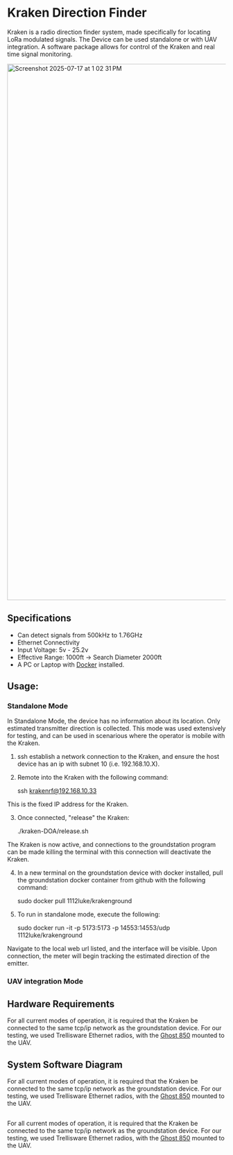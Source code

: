# Kraken Direction Finder

Kraken is a radio direction finder system, made specifically for locating LoRa modulated signals. The Device can be used standalone or with UAV integration. A software package allows for control of the Kraken and real time signal monitoring. 

<img width="1913" height="1237" alt="Screenshot 2025-07-17 at 1 02 31 PM" src="https://github.com/user-attachments/assets/6aeb6dee-e072-4d0f-a87f-53f8c0e95bd9" />

## Specifications
- Can detect signals from 500kHz to 1.76GHz
- Ethernet Connectivity
- Input Voltage: 5v - 25.2v
- Effective Range: 1000ft -> Search Diameter 2000ft
- A PC or Laptop with [Docker](https://www.docker.com/) installed.

## Usage:

### Standalone Mode

In Standalone Mode, the device has no information about its location. Only estimated transmitter direction is collected. This mode was used extensively for testing, and can be used in scenarious where the operator is mobile with the Kraken.

1. ssh establish a network connection to the Kraken, and ensure the host device has an ip with subnet 10 (i.e. 192.168.10.X).

2. Remote into the Kraken with the following command:

    ssh krakenrf@192.168.10.33
    
This is the fixed IP address for the Kraken.

3. Once connected, "release" the Kraken:

    ./kraken-DOA/release.sh

The Kraken is now active, and connections to the groundstation program can be made killing the terminal with this connection will deactivate the Kraken.

4. In a new terminal on the groundstation device with docker installed, pull the groundstation docker container from github with the following command:

    sudo docker pull 1112luke/krakenground

5. To run in standalone mode, execute the following:

    sudo docker run -it -p 5173:5173 -p 14553:14553/udp 1112luke/krakenground

Navigate to the local web url listed, and the interface will be visible. Upon connection, the meter will begin tracking the estimated direction of the emitter.

### UAV integration Mode


## Hardware Requirements

For all current modes of operation, it is required that the Kraken be connected to the same tcp/ip network as the groundstation device. For our testing, we used Trellisware Ethernet radios, with the [Ghost 850](https://www.trellisware.com/trellisware-radios/tw-ghost-870/) mounted to the UAV. 

## System Software Diagram
For all current modes of operation, it is required that the Kraken be connected to the same tcp/ip network as the groundstation device. For our testing, we used Trellisware Ethernet radios, with the [Ghost 850](https://www.trellisware.com/trellisware-radios/tw-ghost-870/) mounted to the UAV. 

## 
For all current modes of operation, it is required that the Kraken be connected to the same tcp/ip network as the groundstation device. For our testing, we used Trellisware Ethernet radios, with the [Ghost 850](https://www.trellisware.com/trellisware-radios/tw-ghost-870/) mounted to the UAV. 
